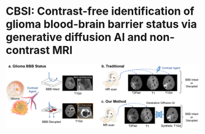 # CBSI: Contrast-free identification of glioma blood-brain barrier status via generative diffusion AI and non-contrast MRI
<img src="https://github.com/SMU-MedicalVision/CBSI-master/blob/main/Figure.png" width="700px">
